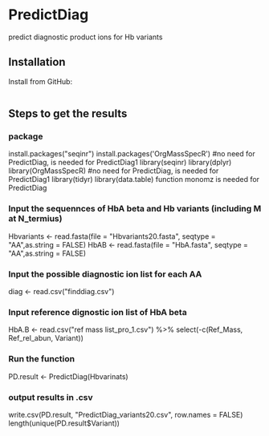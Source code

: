 PredictDiag
================
predict diagnostic product ions for Hb variants
## Installation

Install from GitHub:

``` 

```


## Steps to get the results
### package
install.packages("seqinr") 
install.packages('OrgMassSpecR') #no need for PredictDiag, is needed for PredictDiag1
library(seqinr) 
library(dplyr) 
library(OrgMassSpecR) #no need for PredictDiag, is needed for PredictDiag1
library(tidyr)
library(data.table)
function monomz is needed for PredictDiag

### Input the sequennces of HbA beta and Hb variants (including M at N_termius)
Hbvariants <- read.fasta(file = "Hbvariants20.fasta", seqtype = "AA",as.string = FALSE) 
HbAB <- read.fasta(file = "HbA.fasta", seqtype = "AA",as.string = FALSE)

### Input the possible diagnostic ion list for each AA
diag <- read.csv("finddiag.csv")

### Input reference dignostic ion list of HbA beta
HbA.B <- read.csv("ref mass list_pro_1.csv") %>% select(-c(Ref_Mass, Ref_rel_abun, Variant))

### Run the function
PD.result <- PredictDiag(Hbvarinats)

### output results in .csv
write.csv(PD.result, "PredictDiag_variants20.csv", row.names = FALSE)
length(unique(PD.result$Variant))

